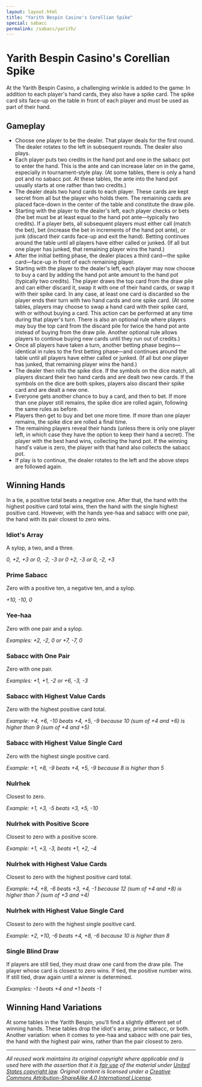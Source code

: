 ```yaml
---
layout: layout.html
title: "Yarith Bespin Casino's Corellian Spike"
special: sabacc
permalink: /sabacc/yarith/
---
```


# Yarith Bespin Casino's Corellian Spike

<!-- ![](/images/yarith-bespin.jpg) -->

At the Yarith Bespin Casino, a challenging wrinkle is added to the game: In addition to each player's hand cards, they also have a spike card. The spike card sits face-up on the table in front of each player and must be used as part of their hand.

## Gameplay

- Choose one player to be the dealer. That player deals for the first round. The dealer rotates to the left in subsequent rounds. The dealer also plays.
- Each player puts two credits in the hand pot and one in the sabacc pot to enter the hand. This is the ante and can increase later on in the game, especially in tournament-style play. (At some tables, there is only a hand pot and no sabacc pot. At these tables, the ante into the hand pot usually starts at one rather than two credits.)
- The dealer deals two hand cards to each player. These cards are kept secret from all but the player who holds them. The remaining cards are placed face-down in the center of the table and constitute the draw pile.
- Starting with the player to the dealer's left, each player checks or bets (the bet must be at least equal to the hand pot ante—typically two credits). If a player bets, all subsequent players must either call (match the bet), bet (increase the bet in increments of the hand pot ante), or junk (discard their cards face-up and exit the hand). Betting continues around the table until all players have either called or junked. (If all but one player has junked, that remaining player wins the hand.)
- After the initial betting phase, the dealer places a third card—the spike card—face-up in front of each remaining player.
- Starting with the player to the dealer's left, each player may now choose to buy a card by adding the hand pot ante amount to the hand pot (typically two credits). The player draws the top card from the draw pile and can either discard it, swap it with one of their hand cards, or swap it with their spike card. In any case, at least one card is discarded so the player ends their turn with two hand cards and one spike card. (At some tables, players may choose to swap a hand card with their spike card, with or without buying a card. This action can be performed at any time during that player's turn. There is also an optional rule where players may buy the top card from the discard pile for twice the hand pot ante instead of buying from the draw pile. Another optional rule allows players to continue buying new cards until they run out of credits.)
- Once all players have taken a turn, another betting phase begins—identical in rules to the first betting phase—and continues around the table until all players have either called or junked. (If all but one player has junked, that remaining player wins the hand.)
- The dealer then rolls the spike dice. If the symbols on the dice match, all players discard their two hand cards and are dealt two new cards. If the symbols on the dice are both spikes, players also discard their spike card and are dealt a new one.
- Everyone gets another chance to buy a card, and then to bet. If more than one player still remains, the spike dice are rolled again, following the same rules as before.
- Players then get to buy and bet one more time. If more than one player remains, the spike dice are rolled a final time.
- The remaining players reveal their hands (unless there is only one player left, in which case they have the option to keep their hand a secret). The player with the best hand wins, collecting the hand pot. If the winning hand's value is zero, the player with that hand also collects the sabacc pot.
- If play is to continue, the dealer rotates to the left and the above steps are followed again.

## Winning Hands

In a tie, a positive total beats a negative one. After that, the hand with the highest positive card total wins, then the hand with the single highest positive card. However, with the hands yee-haa and sabacc with one pair, the hand with its pair closest to zero wins.

### Idiot's Array

A sylop, a two, and a three.

*0, +2, +3 or 0, -2, -3 or 0 +2, -3 or 0, -2, +3*

### Prime Sabacc

Zero with a positive ten, a negative ten, and a sylop.

*\+10, -10, 0*

### Yee-haa

Zero with one pair and a sylop.

*Examples: +2, -2, 0 or +7, -7, 0*

### Sabacc with One Pair

Zero with one pair.

*Examples: +1, +1, -2 or +6, -3, -3*

### Sabacc with Highest Value Cards

Zero with the highest positive card total.

*Example: +4, +6, -10 beats +4, +5, -9 because 10 (sum of +4 and +6) is higher than 9 (sum of +4 and +5)*

### Sabacc with Highest Value Single Card

Zero with the highest single positive card.

*Example: +1, +8, -9 beats +4, +5, -9 because 8 is higher than 5*

### Nulrhek

Closest to zero.

*Example: +1, +3, -5 beats +3, +5, -10*

### Nulrhek with Positive Score

Closest to zero with a positive score.

*Example: +1, +3, -3, beats +1, +2, -4*

### Nulrhek with Highest Value Cards

Closest to zero with the highest positive card total.

*Example: +4, +8, -6 beats +3, +4, -1 because 12 (sum of +4 and +8) is higher than 7 (sum of +3 and +4)*

### Nulrhek with Highest Value Single Card

Closest to zero with the highest single positive card.

*Example: +2, +10, -6 beats +4, +8, -6 because 10 is higher than 8*

### Single Blind Draw

If players are still tied, they must draw one card from the draw pile. The player whose card is closest to zero wins. If tied, the positive number wins. If still tied, draw again until a winner is determined.

*Examples: -1 beats +4 and +1 beats -1*

## Winning Hand Variations

At some tables in the Yarith Bespin, you'll find a slightly different set of winning hands. These tables drop the idiot's array, prime sabacc, or both. Another variation: when it comes to yee-haa and sabacc with one pair ties, the hand with the highest pair wins, rather than the pair closest to zero.

---

*All reused work maintains its original copyright where applicable and is used here with the assertion that it is [fair use](https://en.wikipedia.org/wiki/Fair_use) of the material under [United States copyright law](https://en.wikipedia.org/wiki/Copyright_law_of_the_United_States). Original content is licensed under a [Creative Commons Attribution-ShareAlike 4.0 International License](http://creativecommons.org/licenses/by-sa/4.0/).*
